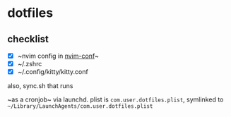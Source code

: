 # dotfiles

## checklist

- [X] ~nvim config in [nvim-conf](https://github.com/bhushanwho/nvim-conf)~
- [X] ~/.zshrc 
- [X] ~/.config/kitty/kitty.conf

also, sync.sh that runs 

~as a cronjob~
via launchd. plist is `com.user.dotfiles.plist`, symlinked to `~/Library/LaunchAgents/com.user.dotfiles.plist`

